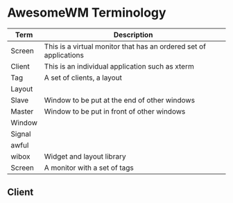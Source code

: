 # AwesomeWM Terminology

| Term   | Description                                                       |
| ------ | ----------------------------------------------------------------- |
| Screen | This is a virtual monitor that has an ordered set of applications |
| Client | This is an individual application such as xterm                   |
| Tag    | A set of clients, a layout                                        |
| Layout |                                                                   |
| Slave  | Window to be put at the end of other windows                      |
| Master | Window to be put in front of other windows                        |
| Window |                                                                   |
| Signal |                                                                   |
| awful  |                                                                   |
| wibox  | Widget and layout library                                         |
| Screen | A monitor with a set of tags                                      |

## Client
